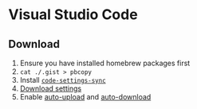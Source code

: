 # Visual Studio Code

## Download
1. Ensure you have installed homebrew packages first
2. `cat ./.gist > pbcopy`
3. Install [`code-settings-sync`](https://github.com/shanalikhan/code-settings-sync)
4. [Download settings](https://github.com/shanalikhan/code-settings-sync#download-your-settings)
5. Enable [auto-upload](https://github.com/shanalikhan/code-settings-sync#toggle-auto-upload-on-change) and [auto-download](https://github.com/shanalikhan/code-settings-sync#toggle-auto-download)

